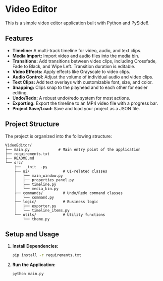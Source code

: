 # Video Editor

This is a simple video editor application built with Python and PySide6.

## Features

*   **Timeline:** A multi-track timeline for video, audio, and text clips.
*   **Media Import:** Import video and audio files into the media bin.
*   **Transitions:** Add transitions between video clips, including Crossfade, Fade to Black, and Wipe Left. Transition duration is editable.
*   **Video Effects:** Apply effects like Grayscale to video clips.
*   **Audio Control:** Adjust the volume of individual audio and video clips.
*   **Text Clips:** Add text overlays with customizable font, size, and color.
*   **Snapping:** Clips snap to the playhead and to each other for easier editing.
*   **Undo/Redo:** A robust undo/redo system for most actions.
*   **Exporting:** Export the timeline to an MP4 video file with a progress bar.
*   **Project Save/Load:** Save and load your project as a JSON file.

## Project Structure

The project is organized into the following structure:

```
VideoEditor/
├── main.py             # Main entry point of the application
├── requirements.txt
├── README.md
└── src/
    ├── __init__.py
    ├── ui/               # UI-related classes
    │   ├── main_window.py
    │   ├── properties_panel.py
    │   ├── timeline.py
    │   └── media_bin.py
    ├── commands/         # Undo/Redo command classes
    │   └── command.py
    ├── logic/            # Business logic
    │   ├── exporter.py
    │   └── timeline_items.py
    └── utils/            # Utility functions
        └── theme.py
```

## Setup and Usage

1.  **Install Dependencies:**

    ```bash
    pip install -r requirements.txt
    ```

2.  **Run the Application:**

    ```bash
    python main.py
    ```

